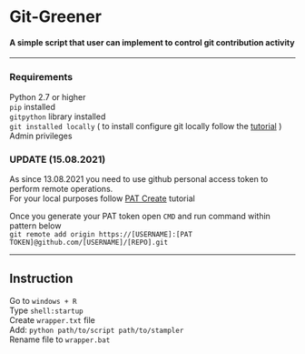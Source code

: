# Git-Greener
#### A simple script that user can implement to control git contribution activity

----

### Requirements
Python 2.7 or higher  
`pip` installed  
`gitpython` library installed  
`git installed locally` 
( to install configure git locally follow the [tutorial](https://www.computerhope.com/issues/ch001927.htm) )  
Admin privileges 

### UPDATE (15.08.2021)  
As since 13.08.2021 you need to use github personal access token to perform remote operations.   
For your local purposes follow [PAT Create](https://docs.github.com/en/github/authenticating-to-github/keeping-your-account-and-data-secure/creating-a-personal-access-token) tutorial

Once you generate your PAT token open `CMD` and run command within pattern below  
`git remote add origin https://[USERNAME]:[PAT TOKEN]@github.com/[USERNAME]/[REPO].git`

----
## Instruction

Go to `windows + R`  
Type `shell:startup`  
Create `wrapper.txt` file  
Add: `python path/to/script path/to/stampler`  
Rename file to `wrapper.bat` 